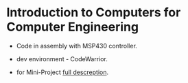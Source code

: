 # Introduction to Computers for Computer Engineering

* Code in assembly with MSP430 controller.

* dev environment - CodeWarrior.

* for Mini-Project <a href="https://github.com/MaorAssayag/Digital-Computer-Structure-projects/blob/master/Introduction%20to%20Computers%20for%20Computer%20Engineering%20MiniProject/%D7%A4%D7%A8%D7%95%D7%99%D7%A7%D7%98%D7%95%D7%9F%202017%20-%20%D7%A7%D7%91%D7%95%D7%A6%D7%94%206.pdf">full descreption</a>.
